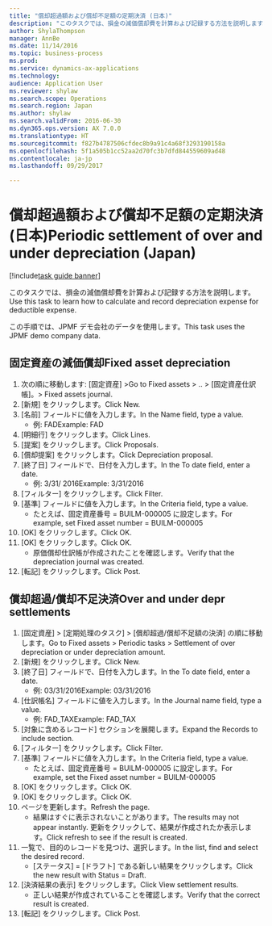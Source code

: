 ```yaml
--- 
title: "償却超過額および償却不足額の定期決済 (日本)"
description: "このタスクでは、損金の減価償却費を計算および記録する方法を説明します。"
author: ShylaThompson
manager: AnnBe
ms.date: 11/14/2016
ms.topic: business-process
ms.prod: 
ms.service: dynamics-ax-applications
ms.technology: 
audience: Application User
ms.reviewer: shylaw
ms.search.scope: Operations
ms.search.region: Japan
ms.author: shylaw
ms.search.validFrom: 2016-06-30
ms.dyn365.ops.version: AX 7.0.0
ms.translationtype: HT
ms.sourcegitcommit: f827b4787506cfdec8b9a91c4a68f3293190158a
ms.openlocfilehash: 5f1a505b1cc52aa2d70fc3b7dfd844559609ad48
ms.contentlocale: ja-jp
ms.lasthandoff: 09/29/2017

---
```

# <a name="periodic-settlement-of-over-and-under-depreciation-japan"></a><span data-ttu-id="3e3c9-103">償却超過額および償却不足額の定期決済 (日本)</span><span class="sxs-lookup"><span data-stu-id="3e3c9-103">Periodic settlement of over and under depreciation (Japan)</span></span>

[!include[task guide banner](../../includes/task-guide-banner.md)]

<span data-ttu-id="3e3c9-104">このタスクでは、損金の減価償却費を計算および記録する方法を説明します。</span><span class="sxs-lookup"><span data-stu-id="3e3c9-104">Use this task to learn how to calculate and record depreciation expense for deductible expense.</span></span>



<span data-ttu-id="3e3c9-105">この手順では、JPMF デモ会社のデータを使用します。</span><span class="sxs-lookup"><span data-stu-id="3e3c9-105">This task uses the JPMF demo company data.</span></span>




## <a name="fixed-asset-depreciation"></a><span data-ttu-id="3e3c9-106">固定資産の減価償却</span><span class="sxs-lookup"><span data-stu-id="3e3c9-106">Fixed asset depreciation</span></span>
1. <span data-ttu-id="3e3c9-107">次の順に移動します: [固定資産] ></span><span class="sxs-lookup"><span data-stu-id="3e3c9-107">Go to Fixed assets > ..</span></span> <span data-ttu-id="3e3c9-108">> [固定資産仕訳帳]。</span><span class="sxs-lookup"><span data-stu-id="3e3c9-108">> Fixed assets journal.</span></span>
2. <span data-ttu-id="3e3c9-109">[新規] をクリックします。</span><span class="sxs-lookup"><span data-stu-id="3e3c9-109">Click New.</span></span>
3. <span data-ttu-id="3e3c9-110">[名前] フィールドに値を入力します。</span><span class="sxs-lookup"><span data-stu-id="3e3c9-110">In the Name field, type a value.</span></span>
    * <span data-ttu-id="3e3c9-111">例: FAD</span><span class="sxs-lookup"><span data-stu-id="3e3c9-111">Example: FAD</span></span>  
4. <span data-ttu-id="3e3c9-112">[明細行] をクリックします。</span><span class="sxs-lookup"><span data-stu-id="3e3c9-112">Click Lines.</span></span>
5. <span data-ttu-id="3e3c9-113">[提案] をクリックします。</span><span class="sxs-lookup"><span data-stu-id="3e3c9-113">Click Proposals.</span></span>
6. <span data-ttu-id="3e3c9-114">[償却提案] をクリックします。</span><span class="sxs-lookup"><span data-stu-id="3e3c9-114">Click Depreciation proposal.</span></span>
7. <span data-ttu-id="3e3c9-115">[終了日] フィールドで、日付を入力します。</span><span class="sxs-lookup"><span data-stu-id="3e3c9-115">In the To date field, enter a date.</span></span>
    * <span data-ttu-id="3e3c9-116">例: 3/31/ 2016</span><span class="sxs-lookup"><span data-stu-id="3e3c9-116">Example: 3/31/2016</span></span>  
8. <span data-ttu-id="3e3c9-117">[フィルター] をクリックします。</span><span class="sxs-lookup"><span data-stu-id="3e3c9-117">Click Filter.</span></span>
9. <span data-ttu-id="3e3c9-118">[基準] フィールドに値を入力します。</span><span class="sxs-lookup"><span data-stu-id="3e3c9-118">In the Criteria field, type a value.</span></span>
    * <span data-ttu-id="3e3c9-119">たとえば、固定資産番号 = BUILM-000005 に設定します。</span><span class="sxs-lookup"><span data-stu-id="3e3c9-119">For example, set Fixed asset number = BUILM-000005</span></span>  
10. <span data-ttu-id="3e3c9-120">[OK] をクリックします。</span><span class="sxs-lookup"><span data-stu-id="3e3c9-120">Click OK.</span></span>
11. <span data-ttu-id="3e3c9-121">[OK] をクリックします。</span><span class="sxs-lookup"><span data-stu-id="3e3c9-121">Click OK.</span></span>
    * <span data-ttu-id="3e3c9-122">原価償却仕訳帳が作成されたことを確認します。</span><span class="sxs-lookup"><span data-stu-id="3e3c9-122">Verify that the depreciation journal  was created.</span></span>  
12. <span data-ttu-id="3e3c9-123">[転記] をクリックします。</span><span class="sxs-lookup"><span data-stu-id="3e3c9-123">Click Post.</span></span>

## <a name="over-and-under-depr-settlements"></a><span data-ttu-id="3e3c9-124">償却超過/償却不足決済</span><span class="sxs-lookup"><span data-stu-id="3e3c9-124">Over and under depr settlements</span></span>
1. <span data-ttu-id="3e3c9-125">[固定資産] > [定期処理のタスク] > [償却超過/償却不足額の決済] の順に移動します。</span><span class="sxs-lookup"><span data-stu-id="3e3c9-125">Go to Fixed assets > Periodic tasks > Settlement of over depreciation or under depreciation amount.</span></span>
2. <span data-ttu-id="3e3c9-126">[新規] をクリックします。</span><span class="sxs-lookup"><span data-stu-id="3e3c9-126">Click New.</span></span>
3. <span data-ttu-id="3e3c9-127">[終了日] フィールドで、日付を入力します。</span><span class="sxs-lookup"><span data-stu-id="3e3c9-127">In the To date field, enter a date.</span></span>
    * <span data-ttu-id="3e3c9-128">例: 03/31/2016</span><span class="sxs-lookup"><span data-stu-id="3e3c9-128">Example: 03/31/2016</span></span>  
4. <span data-ttu-id="3e3c9-129">[仕訳帳名] フィールドに値を入力します。</span><span class="sxs-lookup"><span data-stu-id="3e3c9-129">In the Journal name field, type a value.</span></span>
    * <span data-ttu-id="3e3c9-130">例: FAD_TAX</span><span class="sxs-lookup"><span data-stu-id="3e3c9-130">Example: FAD_TAX</span></span>  
5. <span data-ttu-id="3e3c9-131">[対象に含めるレコード] セクションを展開します。</span><span class="sxs-lookup"><span data-stu-id="3e3c9-131">Expand the Records to include section.</span></span>
6. <span data-ttu-id="3e3c9-132">[フィルター] をクリックします。</span><span class="sxs-lookup"><span data-stu-id="3e3c9-132">Click Filter.</span></span>
7. <span data-ttu-id="3e3c9-133">[基準] フィールドに値を入力します。</span><span class="sxs-lookup"><span data-stu-id="3e3c9-133">In the Criteria field, type a value.</span></span>
    * <span data-ttu-id="3e3c9-134">たとえば、固定資産番号 = BUILM-000005 に設定します。</span><span class="sxs-lookup"><span data-stu-id="3e3c9-134">For example, set the Fixed asset number = BUILM-000005</span></span>  
8. <span data-ttu-id="3e3c9-135">[OK] をクリックします。</span><span class="sxs-lookup"><span data-stu-id="3e3c9-135">Click OK.</span></span>
9. <span data-ttu-id="3e3c9-136">[OK] をクリックします。</span><span class="sxs-lookup"><span data-stu-id="3e3c9-136">Click OK.</span></span>
10. <span data-ttu-id="3e3c9-137">ページを更新します。</span><span class="sxs-lookup"><span data-stu-id="3e3c9-137">Refresh the page.</span></span>
    * <span data-ttu-id="3e3c9-138">結果はすぐに表示されないことがあります。</span><span class="sxs-lookup"><span data-stu-id="3e3c9-138">The results may not appear instantly.</span></span> <span data-ttu-id="3e3c9-139">更新をクリックして、結果が作成されたか表示します。</span><span class="sxs-lookup"><span data-stu-id="3e3c9-139">Click refresh to see if the result is created.</span></span>  
11. <span data-ttu-id="3e3c9-140">一覧で、目的のレコードを見つけ、選択します。</span><span class="sxs-lookup"><span data-stu-id="3e3c9-140">In the list, find and select the desired record.</span></span>
    * <span data-ttu-id="3e3c9-141">[ステータス] = [ドラフト] である新しい結果をクリックします。</span><span class="sxs-lookup"><span data-stu-id="3e3c9-141">Click the new result with Status = Draft.</span></span>  
12. <span data-ttu-id="3e3c9-142">[決済結果の表示] をクリックします。</span><span class="sxs-lookup"><span data-stu-id="3e3c9-142">Click View settlement results.</span></span>
    * <span data-ttu-id="3e3c9-143">正しい結果が作成されていることを確認します。</span><span class="sxs-lookup"><span data-stu-id="3e3c9-143">Verify that the correct result is created.</span></span>  
13. <span data-ttu-id="3e3c9-144">[転記] をクリックします。</span><span class="sxs-lookup"><span data-stu-id="3e3c9-144">Click Post.</span></span>


